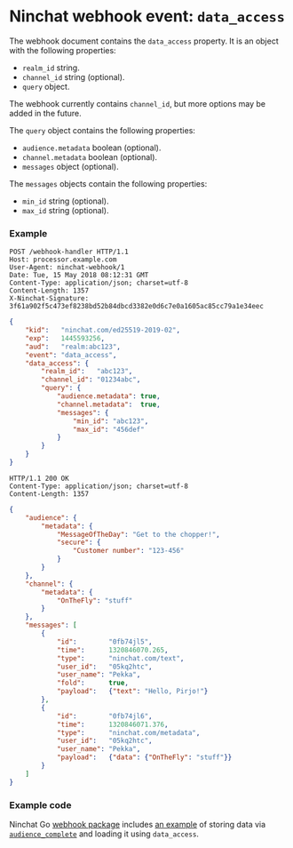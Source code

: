 # Ninchat webhook event: `data_access`

The webhook document contains the `data_access` property.  It is an object with
the following properties:

- `realm_id` string.
- `channel_id` string (optional).
- `query` object.

The webhook currently contains `channel_id`, but more options may be added in
the future.

The `query` object contains the following properties:

- `audience.metadata` boolean (optional).
- `channel.metadata` boolean (optional).
- `messages` object (optional).

The `messages` objects contain the following properties:

- `min_id` string (optional).
- `max_id` string (optional).


### Example

```
POST /webhook-handler HTTP/1.1
Host: processor.example.com
User-Agent: ninchat-webhook/1
Date: Tue, 15 May 2018 08:12:31 GMT
Content-Type: application/json; charset=utf-8
Content-Length: 1357
X-Ninchat-Signature: 3f61a902f5c473ef8238bd52b84dbcd3382e0d6c7e0a1605ac85cc79a1e34eec
```

```json
{
    "kid":   "ninchat.com/ed25519-2019-02",
    "exp":   1445593256,
    "aud":   "realm:abc123",
    "event": "data_access",
    "data_access": {
        "realm_id":   "abc123",
        "channel_id": "01234abc",
        "query": {
            "audience.metadata": true,
            "channel.metadata":  true,
            "messages": {
                "min_id": "abc123",
                "max_id": "456def"
            }
        }
    }
}
```

```
HTTP/1.1 200 OK
Content-Type: application/json; charset=utf-8
Content-Length: 1357
```

```json
{
    "audience": {
        "metadata": {
            "MessageOfTheDay": "Get to the chopper!",
            "secure": {
                "Customer number": "123-456"
            }
        }
    },
    "channel": {
        "metadata": {
            "OnTheFly": "stuff"
        }
    },
    "messages": [
        {
            "id":        "0fb74jl5",
            "time":      1320846070.265,
            "type":      "ninchat.com/text",
            "user_id":   "05kq2htc",
            "user_name": "Pekka",
            "fold":      true,
            "payload":   {"text": "Hello, Pirjo!"}
        },
        {
            "id":        "0fb74jl6",
            "time":      1320846071.376,
            "type":      "ninchat.com/metadata",
            "user_id":   "05kq2htc",
            "user_name": "Pekka",
            "payload":   {"data": {"OnTheFly": "stuff"}}
        }
    ]
}
```


### Example code

Ninchat Go [webhook package](https://godoc.org/github.com/ninchat/ninchat-go/webhook)
includes [an example](https://github.com/ninchat/ninchat-go/blob/master/webhook/example/processor.go)
of storing data via [`audience_complete`](audience_complete.md) and loading it
using `data_access`.

